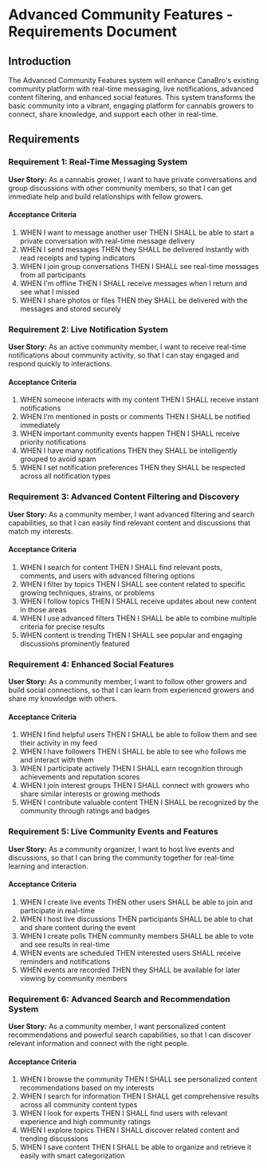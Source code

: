 # Advanced Community Features - Requirements Document

## Introduction

The Advanced Community Features system will enhance CanaBro's existing community platform with real-time messaging, live notifications, advanced content filtering, and enhanced social features. This system transforms the basic community into a vibrant, engaging platform for cannabis growers to connect, share knowledge, and support each other in real-time.

## Requirements

### Requirement 1: Real-Time Messaging System

**User Story:** As a cannabis grower, I want to have private conversations and group discussions with other community members, so that I can get immediate help and build relationships with fellow growers.

#### Acceptance Criteria

1. WHEN I want to message another user THEN I SHALL be able to start a private conversation with real-time message delivery
2. WHEN I send messages THEN they SHALL be delivered instantly with read receipts and typing indicators
3. WHEN I join group conversations THEN I SHALL see real-time messages from all participants
4. WHEN I'm offline THEN I SHALL receive messages when I return and see what I missed
5. WHEN I share photos or files THEN they SHALL be delivered with the messages and stored securely

### Requirement 2: Live Notification System

**User Story:** As an active community member, I want to receive real-time notifications about community activity, so that I can stay engaged and respond quickly to interactions.

#### Acceptance Criteria

1. WHEN someone interacts with my content THEN I SHALL receive instant notifications
2. WHEN I'm mentioned in posts or comments THEN I SHALL be notified immediately
3. WHEN important community events happen THEN I SHALL receive priority notifications
4. WHEN I have many notifications THEN they SHALL be intelligently grouped to avoid spam
5. WHEN I set notification preferences THEN they SHALL be respected across all notification types

### Requirement 3: Advanced Content Filtering and Discovery

**User Story:** As a community member, I want advanced filtering and search capabilities, so that I can easily find relevant content and discussions that match my interests.

#### Acceptance Criteria

1. WHEN I search for content THEN I SHALL find relevant posts, comments, and users with advanced filtering options
2. WHEN I filter by topics THEN I SHALL see content related to specific growing techniques, strains, or problems
3. WHEN I follow topics THEN I SHALL receive updates about new content in those areas
4. WHEN I use advanced filters THEN I SHALL be able to combine multiple criteria for precise results
5. WHEN content is trending THEN I SHALL see popular and engaging discussions prominently featured

### Requirement 4: Enhanced Social Features

**User Story:** As a community member, I want to follow other growers and build social connections, so that I can learn from experienced growers and share my knowledge with others.

#### Acceptance Criteria

1. WHEN I find helpful users THEN I SHALL be able to follow them and see their activity in my feed
2. WHEN I have followers THEN I SHALL be able to see who follows me and interact with them
3. WHEN I participate actively THEN I SHALL earn recognition through achievements and reputation scores
4. WHEN I join interest groups THEN I SHALL connect with growers who share similar interests or growing methods
5. WHEN I contribute valuable content THEN I SHALL be recognized by the community through ratings and badges

### Requirement 5: Live Community Events and Features

**User Story:** As a community organizer, I want to host live events and discussions, so that I can bring the community together for real-time learning and interaction.

#### Acceptance Criteria

1. WHEN I create live events THEN other users SHALL be able to join and participate in real-time
2. WHEN I host live discussions THEN participants SHALL be able to chat and share content during the event
3. WHEN I create polls THEN community members SHALL be able to vote and see results in real-time
4. WHEN events are scheduled THEN interested users SHALL receive reminders and notifications
5. WHEN events are recorded THEN they SHALL be available for later viewing by community members

### Requirement 6: Advanced Search and Recommendation System

**User Story:** As a community member, I want personalized content recommendations and powerful search capabilities, so that I can discover relevant information and connect with the right people.

#### Acceptance Criteria

1. WHEN I browse the community THEN I SHALL see personalized content recommendations based on my interests
2. WHEN I search for information THEN I SHALL get comprehensive results across all community content types
3. WHEN I look for experts THEN I SHALL find users with relevant experience and high community ratings
4. WHEN I explore topics THEN I SHALL discover related content and trending discussions
5. WHEN I save content THEN I SHALL be able to organize and retrieve it easily with smart categorization